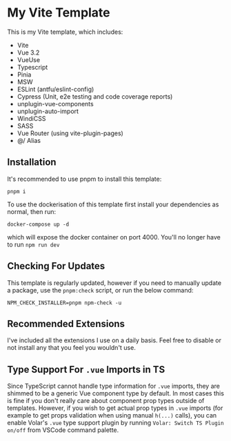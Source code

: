 # My Vite Template

This is my Vite template, which includes:

- Vite
- Vue 3.2
- VueUse
- Typescript
- Pinia
- MSW
- ESLint (antfu/eslint-config)
- Cypress (Unit, e2e testing and code coverage reports)
- unplugin-vue-components
- unplugin-auto-import
- WindiCSS
- SASS
- Vue Router (using vite-plugin-pages)
- @/ Alias

## Installation

It's recommended to use pnpm to install this template:

```
pnpm i
```

To use the dockerisation of this template first install your dependencies as normal, then run:

```
docker-compose up -d
```

which will expose the docker container on port 4000. You'll no longer have to run `npm run dev`

## Checking For Updates

This template is regularly updated, however if you need to manually update a package, use the `pnpm:check` script, or run the below command:

```
NPM_CHECK_INSTALLER=pnpm npm-check -u
```

## Recommended Extensions

I've included all the extensions I use on a daily basis. Feel free to disable
or not install any that you feel you wouldn't use.

## Type Support For `.vue` Imports in TS

Since TypeScript cannot handle type information for `.vue` imports, they are shimmed to be a generic Vue component type by default. In most cases this is fine if you don't really care about component prop types outside of templates. However, if you wish to get actual prop types in `.vue` imports (for example to get props validation when using manual `h(...)` calls), you can enable Volar's `.vue` type support plugin by running `Volar: Switch TS Plugin on/off` from VSCode command palette.
